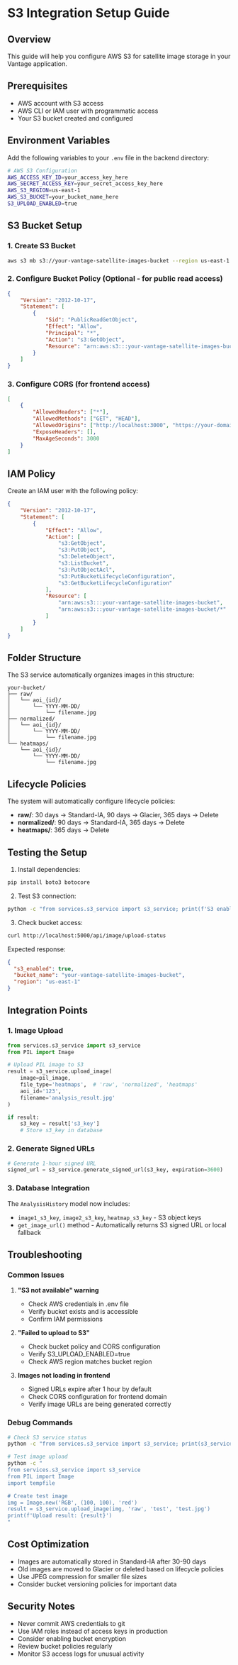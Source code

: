 # S3 Integration Setup Guide

## Overview
This guide will help you configure AWS S3 for satellite image storage in your Vantage application.

## Prerequisites
- AWS account with S3 access
- AWS CLI or IAM user with programmatic access
- Your S3 bucket created and configured

## Environment Variables

Add the following variables to your `.env` file in the backend directory:

```bash
# AWS S3 Configuration
AWS_ACCESS_KEY_ID=your_access_key_here
AWS_SECRET_ACCESS_KEY=your_secret_access_key_here
AWS_S3_REGION=us-east-1
AWS_S3_BUCKET=your_bucket_name_here
S3_UPLOAD_ENABLED=true
```

## S3 Bucket Setup

### 1. Create S3 Bucket
```bash
aws s3 mb s3://your-vantage-satellite-images-bucket --region us-east-1
```

### 2. Configure Bucket Policy (Optional - for public read access)
```json
{
    "Version": "2012-10-17",
    "Statement": [
        {
            "Sid": "PublicReadGetObject",
            "Effect": "Allow",
            "Principal": "*",
            "Action": "s3:GetObject",
            "Resource": "arn:aws:s3:::your-vantage-satellite-images-bucket/*"
        }
    ]
}
```

### 3. Configure CORS (for frontend access)
```json
[
    {
        "AllowedHeaders": ["*"],
        "AllowedMethods": ["GET", "HEAD"],
        "AllowedOrigins": ["http://localhost:3000", "https://your-domain.com"],
        "ExposeHeaders": [],
        "MaxAgeSeconds": 3000
    }
]
```

## IAM Policy

Create an IAM user with the following policy:

```json
{
    "Version": "2012-10-17",
    "Statement": [
        {
            "Effect": "Allow",
            "Action": [
                "s3:GetObject",
                "s3:PutObject",
                "s3:DeleteObject",
                "s3:ListBucket",
                "s3:PutObjectAcl",
                "s3:PutBucketLifecycleConfiguration",
                "s3:GetBucketLifecycleConfiguration"
            ],
            "Resource": [
                "arn:aws:s3:::your-vantage-satellite-images-bucket",
                "arn:aws:s3:::your-vantage-satellite-images-bucket/*"
            ]
        }
    ]
}
```

## Folder Structure

The S3 service automatically organizes images in this structure:
```
your-bucket/
├── raw/
│   └── aoi_{id}/
│       └── YYYY-MM-DD/
│           └── filename.jpg
├── normalized/
│   └── aoi_{id}/
│       └── YYYY-MM-DD/
│           └── filename.jpg
└── heatmaps/
    └── aoi_{id}/
        └── YYYY-MM-DD/
            └── filename.jpg
```

## Lifecycle Policies

The system will automatically configure lifecycle policies:
- **raw/**: 30 days → Standard-IA, 90 days → Glacier, 365 days → Delete
- **normalized/**: 90 days → Standard-IA, 365 days → Delete  
- **heatmaps/**: 365 days → Delete

## Testing the Setup

1. Install dependencies:
```bash
pip install boto3 botocore
```

2. Test S3 connection:
```bash
python -c "from services.s3_service import s3_service; print(f'S3 enabled: {s3_service.enabled}')"
```

3. Check bucket access:
```bash
curl http://localhost:5000/api/image/upload-status
```

Expected response:
```json
{
  "s3_enabled": true,
  "bucket_name": "your-vantage-satellite-images-bucket",
  "region": "us-east-1"
}
```

## Integration Points

### 1. Image Upload
```python
from services.s3_service import s3_service
from PIL import Image

# Upload PIL image to S3
result = s3_service.upload_image(
    image=pil_image,
    file_type='heatmaps',  # 'raw', 'normalized', 'heatmaps'
    aoi_id='123',
    filename='analysis_result.jpg'
)

if result:
    s3_key = result['s3_key']
    # Store s3_key in database
```

### 2. Generate Signed URLs
```python
# Generate 1-hour signed URL
signed_url = s3_service.generate_signed_url(s3_key, expiration=3600)
```

### 3. Database Integration
The `AnalysisHistory` model now includes:
- `image1_s3_key`, `image2_s3_key`, `heatmap_s3_key` - S3 object keys
- `get_image_url()` method - Automatically returns S3 signed URL or local fallback

## Troubleshooting

### Common Issues

1. **"S3 not available" warning**
   - Check AWS credentials in .env file
   - Verify bucket exists and is accessible
   - Confirm IAM permissions

2. **"Failed to upload to S3"**
   - Check bucket policy and CORS configuration
   - Verify S3_UPLOAD_ENABLED=true
   - Check AWS region matches bucket region

3. **Images not loading in frontend**
   - Signed URLs expire after 1 hour by default
   - Check CORS configuration for frontend domain
   - Verify image URLs are being generated correctly

### Debug Commands

```bash
# Check S3 service status
python -c "from services.s3_service import s3_service; print(s3_service.get_storage_stats())"

# Test image upload
python -c "
from services.s3_service import s3_service
from PIL import Image
import tempfile

# Create test image
img = Image.new('RGB', (100, 100), 'red')
result = s3_service.upload_image(img, 'raw', 'test', 'test.jpg')
print(f'Upload result: {result}')
"
```

## Cost Optimization

- Images are automatically stored in Standard-IA after 30-90 days
- Old images are moved to Glacier or deleted based on lifecycle policies
- Use JPEG compression for smaller file sizes
- Consider bucket versioning policies for important data

## Security Notes

- Never commit AWS credentials to git
- Use IAM roles instead of access keys in production
- Consider enabling bucket encryption
- Review bucket policies regularly
- Monitor S3 access logs for unusual activity